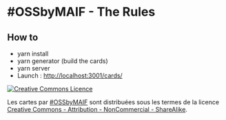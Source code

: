 # #OSSbyMAIF - The Rules

## How to
- yarn install
- yarn generator (build the cards)
- yarn server
- Launch : <a href="http://localhost:3000/cards/">http://localhost:3001/cards/</a>


<a rel="license" href="http://creativecommons.org/licenses/by-nc-sa/4.0/"><img alt="Creative Commons Licence" style="border-width:0" src="https://i.creativecommons.org/l/by-nc-sa/4.0/88x31.png" /></a>

<span xmlns:dct="http://purl.org/dc/terms/" property="dct:title">Les cartes</span> par <a xmlns:cc="http://creativecommons.org/ns#" href="https://maif.github.io" property="cc:attributionName" rel="cc:attributionURL">#OSSbyMAIF</a> sont distribuées sous les termes de la licence <a rel="license" href="http://creativecommons.org/licenses/by-nc-sa/4.0/">Creative Commons - Attribution - NonCommercial - ShareAlike</a>.
 
